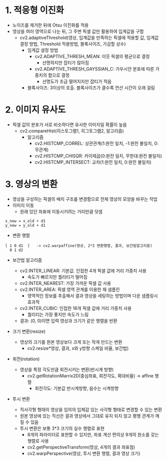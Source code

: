 # 1. 적응형 이진화
- 노이즈를 제거한 뒤에 Otsu 이진화를 적용
- 영상을 여러 영역으로 나눈 뒤, 그 주변 픽셀 값만 활용하여 입계값을 구함
  - cv2.adaptiveThreshold(영상, 입계값을 만족하는 픽셀에 적용할 값, 임계값 결정 방법, Threshold 적용방법, 블록사이즈, 가감할 상수)
    - 임계값 셜정 방법
      - cv2.ADAPTIVE_THRESH_MEAN: 이웃 픽셀의 평균으로 결정
        - 선명하지만 잡티가 많아짐
      - cv2.ADAPTIVE_THRESH_GAYSSIAN_C: 가우시안 분포에 따른 가중치의 합으로 결정
        - 선명도가 조금 떨어지지만 잡티가 적음
    - 블록사이즈: 3이상의 호출. 블록사이즈가 클수록 연산 시간이 오래 걸림

# 2. 이미지 유사도
- 픽셀 값의 분포가 서로 비슷하다면 유사한 이미지일 확률이 높음
  - cv2.compareHist(히스토그램1, 히그토그램2, 알고리즘)
    - 알고리즘
      - cv2.HISTCMP_CORREL: 상관관계(1:완전 일치, -1:완전 불일치, 0: 무관계)
      - cv2.HISTCMP_CHISQR: 카이제곱(0:완전 일치, 무한대:완전 불일치)
      - cv2.HISTCMP_INTERSECT: 교차(1:완전 일치, 0:완전 불일치)

# 3. 영상의 변환
- 영상을 구성하는 픽셀의 배치 구조를 변경함으로 전체 영상의 모양을 바꾸는 작업
- 이미지 이동
  - 원래 있던 좌표에 이동시키려는 거리만큼 덧셈 

```
x_new = x_old + d1
y_new = y_old + d1
```

- 변환 행렬

```
[ 1 0 d1  ]   -> cv2.warpaffine(영상, 2*3 변환행렬, 결과, 보간법알고리즘)
  0 1 d2
```

- 보간법 알고리즘
  - cv2.INTER_LINEAR: 기본값. 인접한 4개 픽셀 값에 거리 가중치 사용
    - 속도가 빠르지만 퀄리티가 떨어짐
  - cv2.INTER_NEAREST: 가장 가까운 픽셀 값 사용
  - cv2.INTER_AREA: 픽셀 영역 관계를 이용한 재 샘플린
    - 영역적인 정보를 추출해서 결과 영상을 세팅하는 방법이며 다운 샘플링시 효과적
  - cv2.INTER_CUBIC: 인접한 16개 픽셀 값에 거리 가중치 사용
    - 퀄리티는 가장 좋지만 속도가 느림
  - 결과: (0, 0)이면 입력 영상과 크기가 같은 행렬을 반환

- 크기 변환(resize)
  - 영상의 크기를 원본 영상보다 크게 또는 작게 만드는 변환
    - cv2.resize*영상, 결과, x와 y방향 스케일 비율, 보간법)

- 회전(rotation)
  - 영상을 특정 각도만큼 회전시키는 변환(반시계 방향)
    - cv2.getRotationMarrix2D(중심좌표, 회전각도, 확대비율) -> affine 행렬
      - 회전각도: 기본값 반시계방향, 음수는 시계방향

- 투시 변환
  - 직사각형 형태의 영상을 임의의 입체감 있는 사각형 형태로 변경할 수 있는 변환
  - 원본 영상에 있는 직선은 결과 영상에서 그대로 유지 되지 않고 평행 관계가 깨질 수 있음
  - 투시 변환은 보통 3*3 크기의 실수 행렬로 표현
    - 8개의 파라미터로 표현할 수 있지만, 좌표 계산 편의상 9개의 원소를 갖는 행렬로 사용
    - cv2.getPerspectiveTransform(영상, 4개의 결과 좌표점)
    - cv2.warpPerspective(영상, 투시 변환 행렬, 결과 영상 크기)
